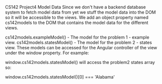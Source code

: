 CS142 Project4 Model Data
Since we don't have a backend database system to fetch model data from yet we stuff the model data into the DOM so it will be accessible to the views. We add an object property named cs142models to the DOM that contains the model data for the different views.

cs142models.exampleModel() - The model for the problem 1 - example view.
cs142models.statesModel() - The model for the problem 2 - states view.
These models can be accessed for the Angular controller of the view under the window property. For example:

window.cs142models.statesModel()
will access the problem2 states array so:

window.cs142models.statesModel()[0] === 'Alabama'
